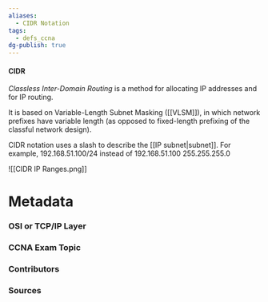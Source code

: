 ```yaml
---
aliases:
  - CIDR Notation
tags:
  - defs_ccna
dg-publish: true
---
```

#### CIDR
*Classless Inter-Domain Routing* is a method for allocating IP addresses and for IP routing.

It is based on Variable-Length Subnet Masking ([[VLSM]]), in which network prefixes have variable length (as opposed to fixed-length prefixing of the classful network design).

CIDR notation uses a slash to describe the [[IP subnet|subnet]]. For example, 192.168.51.100/24 instead of 192.168.51.100 255.255.255.0

![[CIDR IP Ranges.png]]

# Metadata
### OSI or TCP/IP Layer

### CCNA Exam Topic

### Contributors

### Sources


